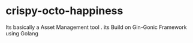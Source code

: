 # crispy-octo-happiness
Its basically a Asset Management tool . its Build on Gin-Gonic Framework using Golang
